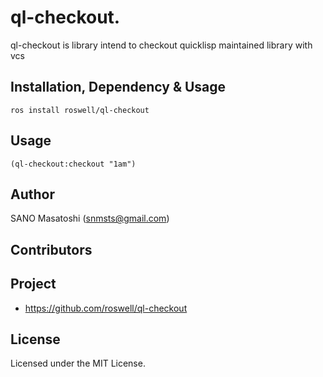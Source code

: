 # ql-checkout.

ql-checkout is library intend to checkout quicklisp maintained library with vcs

## Installation, Dependency & Usage

```
ros install roswell/ql-checkout
```

## Usage

```
(ql-checkout:checkout "1am")
```

## Author
SANO Masatoshi (snmsts@gmail.com)

## Contributors


## Project
 * https://github.com/roswell/ql-checkout

## License
Licensed under the MIT License.
